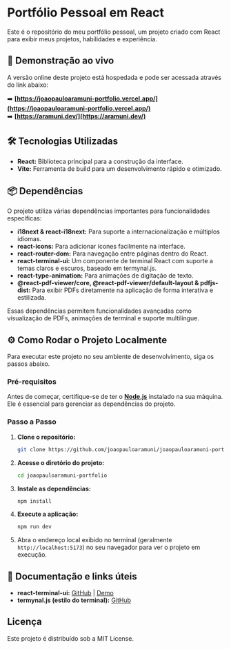 # Portfólio Pessoal em React

Este é o repositório do meu portfólio pessoal, um projeto criado com React para exibir meus projetos, habilidades e experiência.

## 🚀 Demonstração ao vivo

A versão online deste projeto está hospedada e pode ser acessada através do link abaixo:

➡️ **[https://joaopauloaramuni-portfolio.vercel.app/](https://joaopauloaramuni-portfolio.vercel.app/)**  
➡️ **[https://aramuni.dev/](https://aramuni.dev/)**

## 🛠️ Tecnologias Utilizadas

* **React:** Biblioteca principal para a construção da interface.
* **Vite:** Ferramenta de build para um desenvolvimento rápido e otimizado.

## 📦 Dependências

O projeto utiliza várias dependências importantes para funcionalidades específicas:

* **i18next & react-i18next:** Para suporte a internacionalização e múltiplos idiomas.
* **react-icons:** Para adicionar ícones facilmente na interface.
* **react-router-dom:** Para navegação entre páginas dentro do React.
* **react-terminal-ui:** Um componente de terminal React com suporte a temas claros e escuros, baseado em termynal.js.
* **react-type-animation:** Para animações de digitação de texto.
* **@react-pdf-viewer/core, @react-pdf-viewer/default-layout & pdfjs-dist:** Para exibir PDFs diretamente na aplicação de forma interativa e estilizada.

Essas dependências permitem funcionalidades avançadas como visualização de PDFs, animações de terminal e suporte multilíngue.

## ⚙️ Como Rodar o Projeto Localmente

Para executar este projeto no seu ambiente de desenvolvimento, siga os passos abaixo.

### Pré-requisitos

Antes de começar, certifique-se de ter o **[Node.js](https://nodejs.org/en/)** instalado na sua máquina. Ele é essencial para gerenciar as dependências do projeto.

### Passo a Passo

1. **Clone o repositório:**

   ```bash
   git clone https://github.com/joaopauloaramuni/joaopauloaramuni-portfolio.git
   ```

2. **Acesse o diretório do projeto:**

   ```bash
   cd joaopauloaramuni-portfolio
   ```

3. **Instale as dependências:**

   ```bash
   npm install
   ```

4. **Execute a aplicação:**

   ```bash
   npm run dev
   ```

5. Abra o endereço local exibido no terminal (geralmente `http://localhost:5173`) no seu navegador para ver o projeto em execução.

## 🔗 Documentação e links úteis

* **react-terminal-ui:** [GitHub](https://github.com/jonmbake/react-terminal-ui) | [Demo](https://jonmbake.github.io/react-terminal-ui/demo/)
* **termynal.js (estilo do terminal):** [GitHub](https://github.com/ines/termynal)

## Licença

Este projeto é distribuído sob a MIT License.
